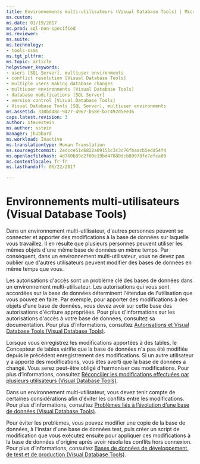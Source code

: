 ```yaml
---
title: Environnements multi-utilisateurs (Visual Database Tools) | Microsoft Docs
ms.custom: 
ms.date: 01/19/2017
ms.prod: sql-non-specified
ms.reviewer: 
ms.suite: 
ms.technology:
- tools-ssms
ms.tgt_pltfrm: 
ms.topic: article
helpviewer_keywords:
- users [SQL Server], multiuser environments
- conflict resolution [Visual Database Tools]
- multiple users making database changes
- multiuser environments [Visual Database Tools]
- database modifications [SQL Server]
- version control [Visual Database Tools]
- Visual Database Tools [SQL Server], multiuser environments
ms.assetid: 330bd48c-9427-4967-b58e-b7c492d5ee36
caps.latest.revision: 3
author: stevestein
ms.author: sstein
manager: jhubbard
ms.workload: Inactive
ms.translationtype: Human Translation
ms.sourcegitcommit: 2edcce51c6822a89151c3c3c76fbaacb5edd54f4
ms.openlocfilehash: 4d760b89c2f00e19bd47880dcb80978fe7efca00
ms.contentlocale: fr-fr
ms.lasthandoff: 06/22/2017

---
```

# <a name="multiuser-environments-visual-database-tools"></a>Environnements multi-utilisateurs (Visual Database Tools)
Dans un environnement multi-utilisateur, d'autres personnes peuvent se connecter et apporter des modifications à la base de données sur laquelle vous travaillez. Il en résulte que plusieurs personnes peuvent utiliser les mêmes objets d'une même base de données en même temps. Par conséquent, dans un environnement multi-utilisateur, vous ne devez pas oublier que d'autres utilisateurs peuvent modifier des bases de données en même temps que vous.  
  
Les autorisations d'accès sont un problème clé des bases de données dans un environnement multi-utilisateur. Les autorisations qui vous sont accordées sur la base de données déterminent l'étendue de l'utilisation que vous pouvez en faire. Par exemple, pour apporter des modifications à des objets d'une base de données, vous devez avoir sur cette base des autorisations d'écriture appropriées. Pour plus d'informations sur les autorisations d'accès à votre base de données, consultez sa documentation. Pour plus d’informations, consultez [Autorisations et Visual Database Tools &#40;Visual Database Tools&#41;](../../ssms/visual-db-tools/permissions-and-visual-database-tools-visual-database-tools.md).  
  
Lorsque vous enregistrez les modifications apportées à des tables, le Concepteur de tables vérifie que la base de données n'a pas été modifiée depuis le précédent enregistrement des modifications. Si un autre utilisateur y a apporté des modifications, vous êtes averti que la base de données a changé. Vous serez peut-être obligé d'harmoniser ces modifications. Pour plus d’informations, consultez [Réconcilier les modifications effectuées par plusieurs utilisateurs &#40;Visual Database Tools&#41;](../../ssms/visual-db-tools/reconcile-changes-made-by-multiple-users-visual-database-tools.md).  
  
Dans un environnement multi-utilisateur, vous devez tenir compte de certaines considérations afin d'éviter les conflits entre les modifications. Pour plus d’informations, consultez [Problèmes liés à l’évolution d’une base de données &#40;Visual Database Tools&#41;](../../ssms/visual-db-tools/issues-of-database-evolution-visual-database-tools.md).  
  
Pour éviter les problèmes, vous pouvez modifier une copie de la base de données, à l'instar d'une base de données test, puis créer un script de modification que vous exécutez ensuite pour appliquer ces modifications à la base de données d'origine après avoir résolu les conflits hors connexion. Pour plus d’informations, consultez [Bases de données de développement, de test et de production &#40;Visual Database Tools&#41;](../../ssms/visual-db-tools/development-test-and-production-databases-visual-database-tools.md).  
  

